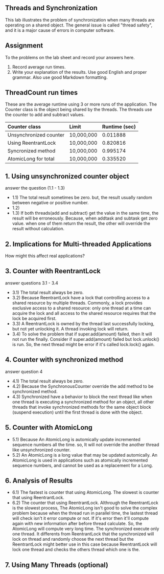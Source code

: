 ## Threads and Synchronization

This lab illustrates the problem of synchronization when many threads are operating on a shared object.  The general issue is called "thread safety", and it is a major cause of errors in computer software.

## Assignment

To the problems on the lab sheet and record your answers here.

1. Record average run times.
2. Write your explanation of the results.  Use good English and proper grammar.  Also use good Markdown formatting.

## ThreadCount run times

These are the average runtime using 3 or more runs of the application.
The Counter class is the object being shared by the threads.
The threads use the counter to add and subtract values.

| Counter class           | Limit              | Runtime (sec)   |
|:------------------------|:-------------------|-----------------|
| Unsynchronized counter  |         10,000,000 |        0.011888 |
| Using ReentrantLock     |         10,000,000 |        0.820816 |
| Syncronized method      |         10,000,000 |        0.995174 |
| AtomicLong for total    |         10,000,000 |        0.335520 |

## 1. Using unsynchronized counter object
answer the question (1.1 - 1.3)
- 1.1) The total result sometimes be zero. but, the result usually random between negative or positive number. 
- 1.2) 
- 1.3) If both threads(add and subtract) get the value in the same time, the result will be erroneously. Because, when addtask and subtask
	   get zero value. when one of them return the result, the other will override the result without calculation.  
## 2. Implications for Multi-threaded Applications

How might this affect real applications?  

## 3. Counter with ReentrantLock

answer questions 3.1 - 3.4
- 3.1) The total result always be zero.
- 3.2) Because ReentrantLock have a lock that controlling access to a shared resource by multiple threads. Commonly, a lock provides exclusive access to a shared resource: only one thread at a time can acquire the lock and all access to the shared resource requires that the lock be acquired first. 
- 3.3) A ReentrantLock is owned by the thread last successfully locking, but not yet unlocking it. A thread invoking lock will return.
- 3.4) To solve the problem that if super.add(amount) failed, then It will not run the finally. Consider if super.add(amount) failed but lock.unlock() is run. So, the next thread might be error if it's called lock.lock() again.

## 4. Counter with synchronized method

answer question 4
- 4.1) The total result always be zero.
- 4.2) Because the SynchronousCounter override the add method to be synchronized method.
- 4.3) Synchronized have a behavior to block the next thread like when one thread is executing a synchronized method for an object, all other threads that invoke synchronized methods for the same object block (suspend execution) until the first thread is done with the object. 

## 5. Counter with AtomicLong

- 5.1) Because An AtomicLong is automically update incremented sequence numbers all the time. so, It will not override the another thread like
	   unsynchronized counter.
- 5.2) An AtomicLong is a long value that may be updated automically. An AtomicLong is used in applications such as atomically incremented sequence numbers, and cannot be used as a replacement for a Long.

## 6. Analysis of Results

- 6.1) The fastest is counter that using AtomicLong. The slowest is counter that using ReentrantLock.
- 6.2) The counter that using ReentrantLock. Althrough the ReentrantLock is the slowest process, The AtomicLong isn't good to solve the complex problem because when the thread run in parallel time, the lastest thread will check isn't it error compute or not. If it's error then it'll compute again with new information after before thread calculate. So, the AtomicLong will compute very long time. The synchronized execute only one thread. It differents from ReentrantLock that the synchronized will lock on thread and randomly choose the next thread but the ReentrantLock might better use in this case because ReentrantLock will lock one thread and checks the others thread which one is the.
 
## 7. Using Many Threads (optional)

